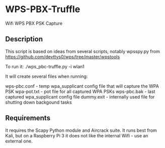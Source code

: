 # WPS-PBX-Truffle
Wifi WPS PBX PSK Capture

Description
----
This script is based on ideas from several scripts, notably wpsspy.py from https://github.com/devttys0/wps/tree/master/wpstools

To run it: ./wps_pbc-truffle.py -i wlan1

It will create several files when running:

wps-pbc.conf - temp wpa_supplicant config file that will capture the WPA PSK
wpa-pot.txt - pot file for all captured WPA PSKs
wps-pbc.bak - last captured wpa_supplicant config file
dummy.exit - internally used file for shutting down backgound tasks


Requirements
----
It requires the Scapy Python module and Aircrack suite. It runs best from Kali, but on a Raspberry Pi 3 it does not like the internal Wifi - use an external one.

